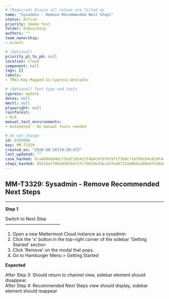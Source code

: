 ```yaml
---
# (Required) Ensure all values are filled up
name: "Sysadmin - Remove Recommended Next Steps"
status: Active
priority: Smoke test
folder: Onboarding
authors: ""
team_ownership: 
- Growth

# (Optional)
priority_p1_to_p4: null
location: Cloud
component: null
tags: []
labels: 
- TM4J-Key-Mapped-In-Cypress-Unstable

# (Optional) Test type and tools
cypress: Update
detox: null
mmctl: null
playwright: null
rainforest: 
- N/A
manual_test_environments: 
- Automated - No manual tests needed

# Do not change
id: 6769996
key: MM-T3329
created_on: "2020-08-26T19:30:47Z"
last_updated: ""
case_hashed: bca4989db40cf5e971854c5f4b4c8fd76f9f1f3b0c71bf99cb4c62df4d06eab681cd9dac4ce3c8deee057d7c3c74b86d
steps_hashed: 65413a7706e8507bef2fc79819e33ec42fedd722a89601a09e6f416de7b5bf7d956bfd329409aaa3c21686e1f2b5a35e
---
```


<!-- (Auto-generated) Based on frontmatter's "key" and "name" -->

## MM-T3329: Sysadmin - Remove Recommended Next Steps

---

**Step 1**

Switch to Next Step\
–––––––––––––––––––––––––

1. Open a new Mattermost Cloud instance as a sysadmin
2. Click the 'x' button in the top-right corner of the sidebar 'Getting Started' section
3. Click 'Remove' on the modal that pops.
4. Go to Hamburger Menu > Getting Started

**Expected**

After Step 3: Should return to channel view, sidebar element should disappear.\
After Step 4: Recommended Next Steps view should display, sidebar element should reappear
